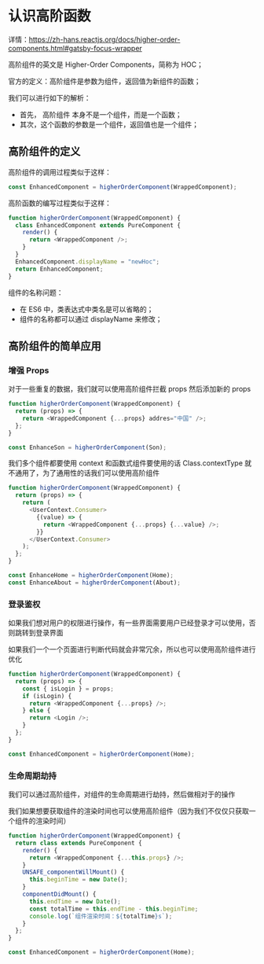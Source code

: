 # 认识高阶函数

详情：https://zh-hans.reactjs.org/docs/higher-order-components.html#gatsby-focus-wrapper

高阶组件的英文是 Higher-Order Components，简称为 HOC；

官方的定义：高阶组件是参数为组件，返回值为新组件的函数；

我们可以进行如下的解析：

- 首先， 高阶组件 本身不是一个组件，而是一个函数；
- 其次，这个函数的参数是一个组件，返回值也是一个组件；

## 高阶组件的定义

高阶组件的调用过程类似于这样：

```js
const EnhancedComponent = higherOrderComponent(WrappedComponent);
```

高阶函数的编写过程类似于这样：

```js
function higherOrderComponent(WrappedComponent) {
  class EnhancedComponent extends PureComponent {
    render() {
      return <WrappedComponent />;
    }
  }
  EnhancedComponent.displayName = "newHoc";
  return EnhancedComponent;
}
```

组件的名称问题：

- 在 ES6 中，类表达式中类名是可以省略的；
- 组件的名称都可以通过 displayName 来修改；

## 高阶组件的简单应用

### 增强 Props

对于一些重复的数据，我们就可以使用高阶组件拦截 props 然后添加新的 props

```js
function higherOrderComponent(WrappedComponent) {
  return (props) => {
    return <WrappedComponent {...props} addres="中国" />;
  };
}

const EnhanceSon = higherOrderComponent(Son);
```

我们多个组件都要使用 context 和函数式组件要使用的话 Class.contextType 就不通用了，为了通用性的话我们可以使用高阶组件

```js
function higherOrderComponent(WrappedComponent) {
  return (props) => {
    return (
      <UserContext.Consumer>
        {(value) => {
          return <WrappedComponent {...props} {...value} />;
        }}
      </UserContext.Consumer>
    );
  };
}

const EnhanceHome = higherOrderComponent(Home);
const EnhanceAbout = higherOrderComponent(About);
```

### 登录鉴权

如果我们想对用户的权限进行操作，有一些界面需要用户已经登录才可以使用，否则跳转到登录界面

如果我们一个一个页面进行判断代码就会非常冗余，所以也可以使用高阶组件进行优化

```js
function higherOrderComponent(WrappedComponent) {
  return (props) => {
    const { isLogin } = props;
    if (isLogin) {
      return <WrappedComponent {...props} />;
    } else {
      return <Login />;
    }
  };
}

const EnhancedComponent = higherOrderComponent(Home);
```

### 生命周期劫持

我们可以通过高阶组件，对组件的生命周期进行劫持，然后做相对于的操作

我们如果想要获取组件的渲染时间也可以使用高阶组件（因为我们不仅仅只获取一个组件的渲染时间）

```js
function higherOrderComponent(WrappedComponent) {
  return class extends PureComponent {
    render() {
      return <WrappedComponent {...this.props} />;
    }
    UNSAFE_componentWillMount() {
      this.beginTime = new Date();
    }
    componentDidMount() {
      this.endTime = new Date();
      const totalTime = this.endTime - this.beginTime;
      console.log(`组件渲染时间：${totalTime}s`);
    }
  };
}

const EnhancedComponent = higherOrderComponent(Home);
```

